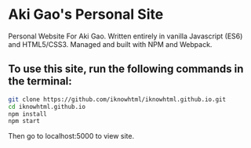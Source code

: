 # Aki Gao's Personal Site
Personal Website For Aki Gao. Written entirely in vanilla Javascript (ES6) and HTML5/CSS3. Managed and built with NPM and Webpack. 
## To use this site, run the following commands in the terminal:
```bash
git clone https://github.com/iknowhtml/iknowhtml.github.io.git
cd iknowhtml.github.io
npm install
npm start
```
Then go to localhost:5000 to view site.
